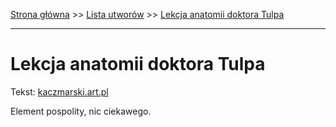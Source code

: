 [Strona główna](../index.md) >> [Lista utworów](../list.md) >> [Lekcja anatomii doktora Tulpa](250.md)

---

# Lekcja anatomii doktora Tulpa

Tekst: [kaczmarski.art.pl](https://www.kaczmarski.art.pl/tworczosc/wiersze/lekcja-anatomii-doktora-tulpa/)

Element pospolity, nic ciekawego.